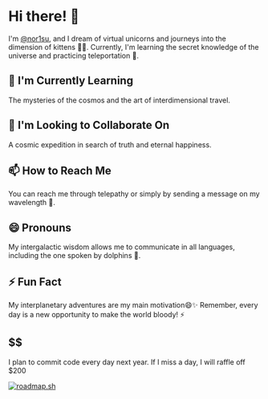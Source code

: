 # Hi there! 👋
 
I'm [@nor1su](https://github.com/nor1su), and I dream of virtual unicorns and journeys into the dimension of kittens 🦄✨. Currently, I'm learning the secret knowledge of the universe and practicing teleportation 🚀. 

## 🌱 I'm Currently Learning
The mysteries of the cosmos and the art of interdimensional travel.

## 💞️ I'm Looking to Collaborate On
A cosmic expedition in search of truth and eternal happiness.

## 📫 How to Reach Me
You can reach me through telepathy or simply by sending a message on my wavelength 🌊.

## 😄 Pronouns
My intergalactic wisdom allows me to communicate in all languages, including the one spoken by dolphins 🐬.

## ⚡ Fun Fact
My interplanetary adventures are my main motivation😄✨ Remember, every day is a new opportunity to make the world bloody! ⚡

## $$$$$$
I plan to commit code every day next year. If I miss a day, I will raffle off $200

<a href="https://roadmap.sh"><img src="https://roadmap.sh/card/tall/676d5c5470129741a8597c68?variant=dark" alt="roadmap.sh"/></a>
